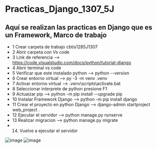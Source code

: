 # Practicas_Django_1307_5J
Aquí se realizan las practicas en Django que es un Framework, Marco de trabajo 
-
- 1 Crear carpeta de trabajo                                  cbtis1285J1307
- 2 Abrir carpeta con Vs code
- 3 Link de referencia                           -->             https://code.visualstudio.com/docs/python/tutorial-django
- 4 Abrir terminal vs code 
- 5 Verificar que este instalado python         -->  python --version
- 6 Crear entorno virtual            -->                         py -3 -m venv .venv
- 7 Activar entorno virtual                    -->               .venv\scripts\activate.bat
- 8 Seleccionar interprete de python presione F1
- 9 Actuaizar pip --> python -m pip install --upgrade pip
- 10 Instalar Framework Django --> python -m pip install django
- 11 Crear el proyecto en python  Django --> django-admin startproject web_project .
- 12 Ejecutar el servidor --> python manage.py runserve
- 13 Realizar migracion --> python manage.py migrate
- 14. Vuelve a ejecutar el servidor
 
![image](https://github.com/user-attachments/assets/b34ed613-d475-4fa8-bed7-4cd982e7452d)
![image](https://github.com/user-attachments/assets/ed0cba6f-83ea-41ea-a1c6-224103f2110c)




